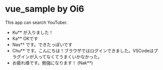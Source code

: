 # vue_sample by Oi6
This app can search YouTuber.

- Ku** が入りました！
- Ka** OKです
- Nas** です。できたっぽいです
- Chu** です。こんにちは！ブラウザではログインできました。VSCodeはプラグインが入ってなくてうまくいかなかった。
- お疲れ様です。勉強になります！ (Nak**)
